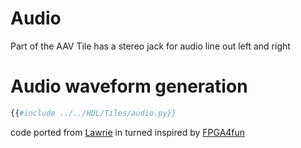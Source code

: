 # Audio
Part of the AAV Tile has a stereo jack for audio line out left and right
# Audio waveform generation
```python
{{#include ../../HDL/Tiles/audio.py}}
```

code ported from [Lawrie](https://github.com/lawrie/blackicemx_nmigen_examples/blob/main/audio/music4.py) in turned inspired by [FPGA4fun](https://www.fpga4fun.com/MusicBox2.html)